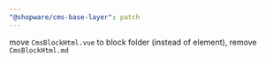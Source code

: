 ```yaml
---
"@shopware/cms-base-layer": patch
---
```


move `CmsBlockHtml.vue` to block folder (instead of element), remove `CmsBlockHtml.md`
